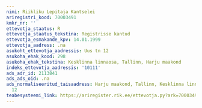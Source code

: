 ```yaml
---
nimi: Riikliku Lepitaja Kantselei
ariregistri_kood: 70003491
kmkr_nr: ''
ettevotja_staatus: R
ettevotja_staatus_tekstina: Registrisse kantud
ettevotja_esmakande_kpv: 14.01.1999
ettevotja_aadress: .na
asukoht_ettevotja_aadressis: Uus tn 12
asukoha_ehak_kood: 298
asukoha_ehak_tekstina: Kesklinna linnaosa, Tallinn, Harju maakond
indeks_ettevotja_aadressis: '10111'
ads_adr_id: 2113841
ads_ads_oid: .na
ads_normaliseeritud_taisaadress: Harju maakond, Tallinn, Kesklinna linnaosa, Uus tn
  12
teabesysteemi_link: https://ariregister.rik.ee/ettevotja.py?ark=70003491&ref=rekvisiidid
---
```

